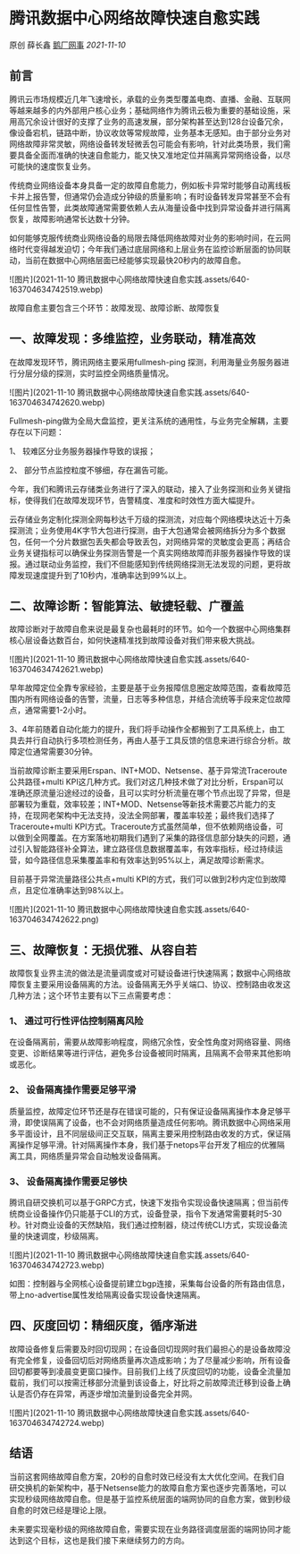 # 腾讯数据中心网络故障快速自愈实践

原创 薛长鑫 [鹅厂网事](javascript:void(0);) *2021-11-10*



## 前言

腾讯云市场规模近几年飞速增长，承载的业务类型覆盖电商、直播、金融、互联网等越来越多的内外部用户核心业务；基础网络作为腾讯云极为重要的基础设施，采用高冗余设计很好的支撑了业务的高速发展，部分架构甚至达到128台设备冗余，像设备宕机，链路中断，协议收敛等常规故障，业务基本无感知。由于部分业务对网络故障非常灵敏，网络设备转发轻微丢包可能会有影响，针对此类场景，我们需要具备全面而准确的快速自愈能力，能又快又准地定位并隔离异常网络设备，以尽可能快的速度恢复业务。

传统商业网络设备本身具备一定的故障自愈能力，例如板卡异常时能够自动离线板卡并上报告警，但通常仍会造成分钟级的质量影响；有时设备转发异常甚至不会有任何显性告警，此类故障通常需要依赖人去从海量设备中找到异常设备并进行隔离恢复，故障影响通常长达数十分钟。

如何能够克服传统商业网络设备的局限去降低网络故障对业务的影响时间，在云网络时代变得越发迫切；今年我们通过底层网络和上层业务在监控诊断层面的协同联动，当前在数据中心网络层面已经能够实现最快20秒内的故障自愈。

![图片](2021-11-10 腾讯数据中心网络故障快速自愈实践.assets/640-163704634742519.webp)

故障自愈主要包含三个环节：故障发现、故障诊断、故障恢复



## 一、故障发现：多维监控，业务联动，精准高效

在故障发现环节，腾讯网络主要采用fullmesh-ping 探测，利用海量业务服务器进行分层分级的探测，实时监控全网络质量情况。

![图片](2021-11-10 腾讯数据中心网络故障快速自愈实践.assets/640-163704634742620.webp)

Fullmesh-ping做为全局大盘监控，更关注系统的通用性，与业务完全解耦，主要存在以下问题：

1、 较难区分业务服务器操作导致的误报；

2、 部分节点监控粒度不够细，存在漏告可能。

今年，我们和腾讯云存储类业务进行了深入的联动，接入了业务探测和业务关键指标，使得我们在故障发现环节，告警精度、准度和时效性方面大幅提升。

云存储业务定制化探测全网每秒达千万级的探测流，对应每个网络模块达近十万条探测流；业务使用4K字节大包进行探测，由于大包通常会被网络拆分为多个数据包，任何一个分片数据包丢失都会导致丢包，对网络异常的灵敏度会更高；再结合业务关键指标可以确保业务探测告警是一个真实网络故障而非服务器操作导致的误报。通过联动业务监控，我们不但能感知到传统网络探测无法发现的问题，更将故障发现速度提升到了10秒内，准确率达到99%以上。



## 二、故障诊断：智能算法、敏捷轻载、广覆盖

故障诊断对于故障自愈来说是最复杂也最耗时的环节。如今一个数据中心网络集群核心层设备达数百台，如何快速精准找到故障设备对我们带来极大挑战。

![图片](2021-11-10 腾讯数据中心网络故障快速自愈实践.assets/640-163704634742621.webp)

早年故障定位全靠专家经验，主要是基于业务报障信息圈定故障范围，查看故障范围内所有网络设备的告警，流量，日志等多种信息，并结合流统等手段来定位故障点，通常需要1-2小时。

3、4年前随着自动化能力的提升，我们将手动操作全都搬到了工具系统上，由工具去并行自动执行多项检测任务，再由人基于工具反馈的信息来进行综合分析。故障定位通常需要30分钟。

当前故障诊断主要采用Erspan、INT+MOD、Netsense、基于异常流Traceroute公共路径+multi KPI这几种方式。我们对这几种技术做了对比分析，Erspan可以准确还原流量沿途经过的设备，且可以实时分析流量在哪个节点出现了异常，但是部署较为重载，效率较差；INT+MOD、Netsense等新技术需要芯片能力的支持，在现网老架构中无法支持，没法全网部署，覆盖率较差；最终我们选择了Traceroute+multi KPI方式。Traceroute方式虽然简单，但不依赖网络设备，可以做到全网覆盖。在方案落地初期我们遇到了采集的路径信息部分缺失的问题，通过引入智能路径补全算法，建立路径信息数据覆盖率，有效率指标，经过持续运营，如今路径信息采集覆盖率和有效率达到95%以上，满足故障诊断需求。

目前基于异常流量路径公共点+multi KPI的方式，我们可以做到2秒内定位到故障点，且定位准确率达到98%以上。

![图片](2021-11-10 腾讯数据中心网络故障快速自愈实践.assets/640-163704634742622.png)



## 三、故障恢复：无损优雅、从容自若

故障恢复业界主流的做法是流量调度或对可疑设备进行快速隔离；数据中心网络故障恢复主要采用设备隔离的方法。设备隔离无外乎关端口、协议、控制路由收发这几种方法；这个环节主要有以下三点需要考虑：

### 1、 通过可行性评估控制隔离风险

在设备隔离前，需要从故障影响程度，网络冗余性，安全性角度对网络容量、网络变更、诊断结果等进行评估，避免多台设备被同时隔离，且隔离不会带来其他影响或恶化。

### 2、 设备隔离操作需要足够平滑

质量监控，故障定位环节还是存在错误可能的，只有保证设备隔离操作本身足够平滑，即使误隔离了设备，也不会对网络质量造成任何影响。腾讯数据中心网络采用多平面设计，且不同层级间正交互联，隔离主要采用控制路由收发的方式，保证隔离操作足够平滑。针对隔离操作本身，我们基于netops平台开发了相应的优雅隔离工具，网络质量异常会自动触发设备隔离。

### 3、 设备隔离操作需要足够快

腾讯自研交换机可以基于GRPC方式，快速下发指令实现设备快速隔离；但当前传统商业设备操作仍只能基于CLI的方式，设备登录，指令下发通常需要耗时5-30秒。针对商业设备的天然缺陷，我们通过控制器，绕过传统CLI方式，实现设备流量的快速调度，秒级隔离。

![图片](2021-11-10 腾讯数据中心网络故障快速自愈实践.assets/640-163704634742723.webp)

如图：控制器与全网核心设备提前建立bgp连接，采集每台设备的所有路由信息，带上no-advertise属性发给隔离设备实现设备快速隔离。



## 四、灰度回切：精细灰度，循序渐进

故障设备修复后需要及时回切现网；在设备回切现网时我们最担心的是设备故障没有完全修复，设备回切后对网络质量再次造成影响；为了尽量减少影响，所有设备回切都要等到凌晨变更窗口操作。目前我们上线了灰度回切的功能，设备全流量加载前，我们可以按需迁移部分流量到该设备上，好比将之前故障流迁移到设备上确认是否仍存在异常，再逐步增加流量到设备完全并网。

![图片](2021-11-10 腾讯数据中心网络故障快速自愈实践.assets/640-163704634742724.webp)



## 结语

当前这套网络故障自愈方案，20秒的自愈时效已经没有太大优化空间。在我们自研交换机的新架构中，基于Netsense能力的故障自愈方案也逐步完善落地，可以实现秒级网络故障自愈。但是基于监控系统层面的端网协同的自愈方案，做到秒级自愈的时效已经是理论上限。

未来要实现毫秒级的网络故障自愈，需要实现在业务路径调度层面的端网协同才能达到这个目标，这也是我们接下来继续努力的方向。
